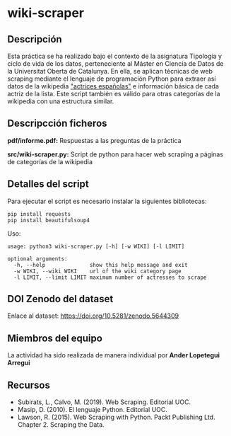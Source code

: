 # wiki-scraper
## Descripción
Esta práctica se ha realizado bajo el contexto de la asignatura Tipología y ciclo de vida de los datos, perteneciente al Máster en Ciencia de Datos de la Universitat Oberta de Catalunya. En ella, se aplican técnicas de web scraping mediante el lenguaje de programación Python para extraer así datos de la wikipedia ["actrices españolas"](https://es.wikipedia.org/wiki/Categor%C3%ADa:Actrices_de_Espa%C3%B1a) e información básica de cada actriz de la lista.
Este script también es válido para otras categorías de la wikipedia con una estructura similar.


## Descripcción ficheros

**pdf/informe.pdf:** Respuestas a las preguntas de la práctica

**src/wiki-scraper.py:** Script de python para hacer web scraping a páginas de categorías de la wikipedia


## Detalles del script
Para ejecutar el script es necesario instalar la siguientes bibliotecas:
```
pip install requests
pip install beautifulsoup4
```

Uso:
```
usage: python3 wiki-scraper.py [-h] [-w WIKI] [-l LIMIT]

optional arguments:
  -h, --help              show this help message and exit
  -w WIKI, --wiki WIKI    url of the wiki category page
  -l LIMIT, --limit LIMIT maximum number of actresses to scrape
```


## DOI Zenodo del dataset

Enlace al dataset: https://doi.org/10.5281/zenodo.5644309


## Miembros del equipo
La actividad ha sido realizada de manera individual por **Ander Lopetegui Arregui**


## Recursos
- Subirats, L., Calvo, M. (2019). Web Scraping. Editorial UOC.
- Masip, D. (2010). El lenguaje Python. Editorial UOC.
- Lawson, R. (2015). Web Scraping with Python. Packt Publishing Ltd. Chapter 2. Scraping the Data.
